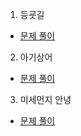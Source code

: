 1. 등굣길
* [문제 풀이](https://ht.oopy.io/2fbe6fba-175a-4f74-add4-9855cb4028fd)
2. 아기상어
* [문제 풀이](https://ht.oopy.io/ca22ed01-e3bb-4eeb-a734-8b7660a04317)
3. 미세먼지 안녕
* [문제 풀이](https://ht.oopy.io/04fc2303-6983-42c7-a18f-04c1fc59de96)